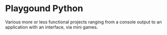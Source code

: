 # Playgound Python
Various more or less functional projects ranging from a console output to an application with an interface, via mini games.
